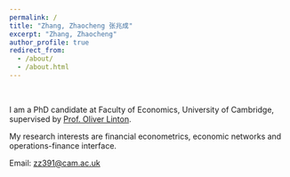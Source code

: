 ```yaml
---
permalink: /
title: "Zhang, Zhaocheng 张兆成"
excerpt: "Zhang, Zhaocheng"
author_profile: true
redirect_from: 
  - /about/
  - /about.html
---
```


<br />

I am a PhD candidate at Faculty of Economics, University of Cambridge, supervised by [Prof. Oliver Linton](https://www.econ.cam.ac.uk/people/faculty/obl20).

<!-- I received my PhD from xx in xx.-->

My research interests are financial econometrics, economic networks and operations-finance interface.

Email: [zz391@cam.ac.uk](mailto:zz391@cam.ac.uk)
